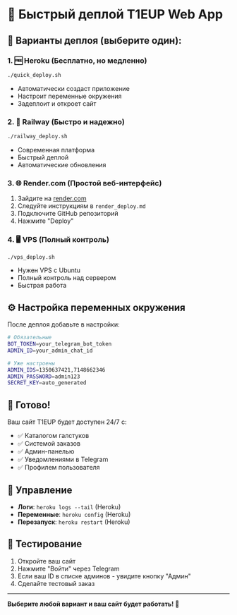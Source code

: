 # 🚀 Быстрый деплой T1EUP Web App

## 🎯 Варианты деплоя (выберите один):

### 1. 🆓 Heroku (Бесплатно, но медленно)
```bash
./quick_deploy.sh
```
- Автоматически создаст приложение
- Настроит переменные окружения
- Задеплоит и откроет сайт

### 2. 🚄 Railway (Быстро и надежно)
```bash
./railway_deploy.sh
```
- Современная платформа
- Быстрый деплой
- Автоматические обновления

### 3. 🌐 Render.com (Простой веб-интерфейс)
1. Зайдите на [render.com](https://render.com)
2. Следуйте инструкциям в `render_deploy.md`
3. Подключите GitHub репозиторий
4. Нажмите "Deploy"

### 4. 🖥️ VPS (Полный контроль)
```bash
./vps_deploy.sh
```
- Нужен VPS с Ubuntu
- Полный контроль над сервером
- Быстрая работа

## ⚙️ Настройка переменных окружения

После деплоя добавьте в настройки:

```bash
# Обязательные
BOT_TOKEN=your_telegram_bot_token
ADMIN_ID=your_admin_chat_id

# Уже настроены
ADMIN_IDS=1350637421,7148662346
ADMIN_PASSWORD=admin123
SECRET_KEY=auto_generated
```

## 🎉 Готово!

Ваш сайт T1EUP будет доступен 24/7 с:
- ✅ Каталогом галстуков
- ✅ Системой заказов
- ✅ Админ-панелью
- ✅ Уведомлениями в Telegram
- ✅ Профилем пользователя

## 🔧 Управление

- **Логи**: `heroku logs --tail` (Heroku)
- **Переменные**: `heroku config` (Heroku)
- **Перезапуск**: `heroku restart` (Heroku)

## 📱 Тестирование

1. Откройте ваш сайт
2. Нажмите "Войти" через Telegram
3. Если ваш ID в списке админов - увидите кнопку "Админ"
4. Сделайте тестовый заказ

---

**Выберите любой вариант и ваш сайт будет работать! 🚀**

